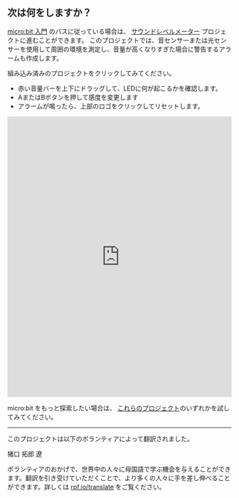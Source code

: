 ## 次は何をしますか？

[micro:bit 入門](https://projects.raspberrypi.org/ja-JP/raspberrypi/microbit-intro) のパスに従っている場合は、 [サウンドレベルメーター](https://projects.raspberrypi.org/ja-JP/projects/sound-meter) プロジェクトに進むことができます。 このプロジェクトでは、音センサーまたは光センサーを使用して周囲の環境を測定し、音量が高くなりすぎた場合に警告するアラームも作成します。

組み込み済みのプロジェクトをクリックしてみてください。

+ 赤い音量バーを上下にドラッグして、LEDに何が起こるかを確認します。
+ AまたはBボタンを押して感度を変更します
+ アラームが鳴ったら、上部のロゴをクリックしてリセットします。

<div style="position:relative;height:0;padding-bottom:125%;overflow:hidden;"><iframe style="position:absolute;top:0;left:0;width:100%;height:100%;" src="https://makecode.microbit.org/---run?id=_h86K9q8Yb49s" allowfullscreen="allowfullscreen" sandbox="allow-popups allow-forms allow-scripts allow-same-origin" frameborder="0"></iframe></div>

micro:bit をもっと探索したい場合は、 [これらのプロジェクト](https://projects.raspberrypi.org/ja-JP/projects?hardware%5B%5D=microbit)のいずれかを試してみてください。

***

このプロジェクトは以下のボランティアによって翻訳されました。

猪口 拓郎
遼

ボランティアのおかげで、世界中の人々に母国語で学ぶ機会を与えることができます。翻訳を引き受けていただくことで、より多くの人々に手を差し伸べることができます。詳しくは [rpf.io/translate](https://rpf.io/translate) をご覧ください。
